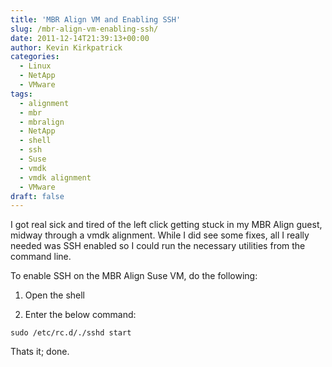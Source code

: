 ```yaml
---
title: 'MBR Align VM and Enabling SSH'
slug: /mbr-align-vm-enabling-ssh/
date: 2011-12-14T21:39:13+00:00
author: Kevin Kirkpatrick
categories:
  - Linux
  - NetApp
  - VMware
tags:
  - alignment
  - mbr
  - mbralign
  - NetApp
  - shell
  - ssh
  - Suse
  - vmdk
  - vmdk alignment
  - VMware
draft: false
---
```

I got real sick and tired of the left click getting stuck in my MBR Align guest, midway through a vmdk alignment. While I did see some fixes, all I really needed was SSH enabled so I could run the necessary utilities from the command line.

To enable SSH on the MBR Align Suse VM, do the following:

1. Open the shell

2. Enter the below command:
```
sudo /etc/rc.d/./sshd start
```

Thats it; done.
